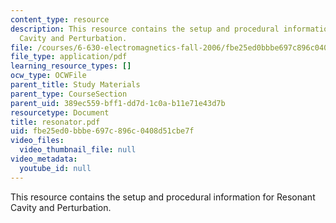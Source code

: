 ```yaml
---
content_type: resource
description: This resource contains the setup and procedural information for Resonant
  Cavity and Perturbation.
file: /courses/6-630-electromagnetics-fall-2006/fbe25ed0bbbe697c896c0408d51cbe7f_resonator.pdf
file_type: application/pdf
learning_resource_types: []
ocw_type: OCWFile
parent_title: Study Materials
parent_type: CourseSection
parent_uid: 389ec559-bff1-dd7d-1c0a-b11e71e43d7b
resourcetype: Document
title: resonator.pdf
uid: fbe25ed0-bbbe-697c-896c-0408d51cbe7f
video_files:
  video_thumbnail_file: null
video_metadata:
  youtube_id: null
---
```

This resource contains the setup and procedural information for Resonant Cavity and Perturbation.

